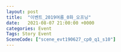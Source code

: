 ```yaml
---
layout: post
title:  "이벤트_2019여름_0화_오프닝"
date:   2021-08-07 21:00:00 +0000
categories: Event
Tags: Story Event
SceneCode: ["scene_evt190627_cp0_q1_s10"]
---
```

